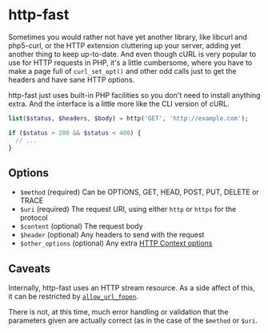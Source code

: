 # http-fast

Sometimes you would rather not have yet another library, like libcurl and php5-curl, or the HTTP extension cluttering up your server, adding yet another thing to keep up-to-date. And even though cURL is very popular to use for HTTP requests in PHP, it's a little cumbersome, where you have to make a page full of `curl_set_opt()` and other odd calls just to get the headers and have sane HTTP options.

http-fast just uses built-in PHP facilities so you don't need to install anything extra. And the interface is a little more like the CLI version of cURL.

```php
list($status, $headers, $body) = http('GET', 'http://example.com');

if ($status > 200 && $status < 400) {
  // ...
}
```

## Options

* `$method` (required) Can be OPTIONS, GET, HEAD, POST, PUT, DELETE or TRACE
* `$uri` (required) The request URI, using either `http` or `https` for the protocol
* `$content` (optional) The request body
* `$header` (optional) Any headers to send with the request
* `$other_options` (optional) Any extra [HTTP Context options](http://php.net/manual/en/context.http.php)

## Caveats

Internally, http-fast uses an HTTP stream resource. As a side affect of this, it can be restricted by [`allow_url_fopen`](http://php.net/manual/en/filesystem.configuration.php#ini.allow-url-fopen).

There is not, at this time, much error handling or validation that the parameters given are actually correct (as in the case of the `$method` or `$uri`.
